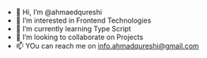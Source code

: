 - 👋 Hi, I’m @ahmaedqureshi
- 👀 I’m interested in Frontend Technologies
- 🌱 I’m currently learning Type Script
- 💞️ I’m looking to collaborate on Projects
- 📫 YOu can reach me on info.ahmadqureshi@gmail.com

<!---
ahmaedqureshi/ahmaedqureshi is a ✨ special ✨ repository because its `README.md` (this file) appears on your GitHub profile.
You can click the Preview link to take a look at your changes.
--->

